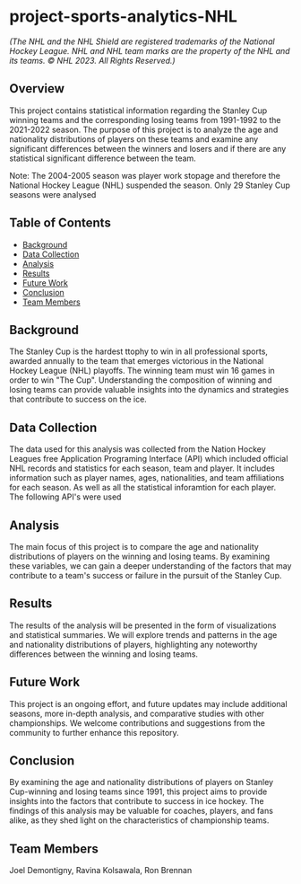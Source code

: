 # project-sports-analytics-NHL
_(The NHL and the NHL Shield are registered trademarks of the National Hockey League. NHL and NHL team marks are the property of the NHL and its teams. © NHL 2023. All Rights Reserved.)_

## Overview
This project contains statistical information regarding the Stanley Cup winning teams and the corresponding losing teams from 1991-1992 to the 2021-2022 season. The purpose of this project is to analyze the age and nationality distributions of players on these teams and examine any significant differences between the winners and losers and if there are any statistical significant difference between the team.

Note: The 2004-2005 season was player work stopage and therefore the National Hockey League (NHL) suspended the season.  Only 29 Stanley Cup seasons were analysed

## Table of Contents

- [Background](#background)
- [Data Collection](#data-collection)
- [Analysis](#analysis)
- [Results](#results)
- [Future Work](#future-work)
- [Conclusion](#conclusion) 
- [Team Members](#team-members)


## Background
The Stanley Cup is the hardest ttophy to win in all professional sports, awarded annually to the team that emerges victorious in the National Hockey League (NHL) playoffs.  The winning team must win 16 games in order to win "The Cup". Understanding the composition of winning and losing teams can provide valuable insights into the dynamics and strategies that contribute to success on the ice.

## Data Collection
The data used for this analysis was collected from the Nation Hockey Leagues free Application Programing Interface (API) which included official NHL records and statistics for each season, team and player. It includes information such as player names, ages, nationalities, and team affiliations for each season.  As well as all the statistical inforamtion for each player.  The following API's were used

## Analysis
The main focus of this project is to compare the age and nationality distributions of players on the winning and losing teams. By examining these variables, we can gain a deeper understanding of the factors that may contribute to a team's success or failure in the pursuit of the Stanley Cup.

## Results
The results of the analysis will be presented in the form of visualizations and statistical summaries. We will explore trends and patterns in the age and nationality distributions of players, highlighting any noteworthy differences between the winning and losing teams.

## Future Work
This project is an ongoing effort, and future updates may include additional seasons, more in-depth analysis, and comparative studies with other championships. We welcome contributions and suggestions from the community to further enhance this repository.

## Conclusion
By examining the age and nationality distributions of players on Stanley Cup-winning and losing teams since 1991, this project aims to provide insights into the factors that contribute to success in ice hockey. The findings of this analysis may be valuable for coaches, players, and fans alike, as they shed light on the characteristics of championship teams.

## Team Members
Joel Demontigny, Ravina Kolsawala, Ron Brennan
